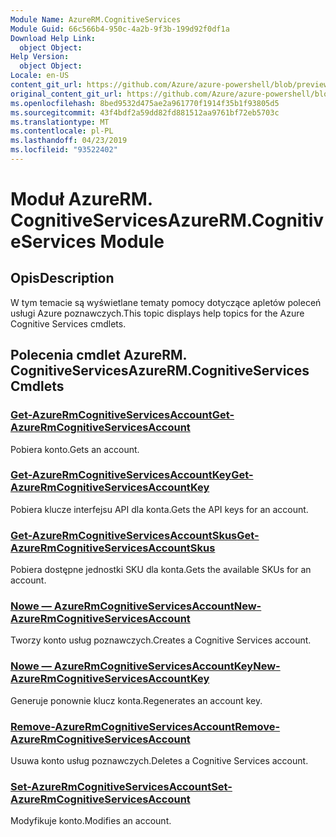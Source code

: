 ```yaml
---
Module Name: AzureRM.CognitiveServices
Module Guid: 66c566b4-950c-4a2b-9f3b-199d92f0df1a
Download Help Link:
  object Object: 
Help Version:
  object Object: 
Locale: en-US
content_git_url: https://github.com/Azure/azure-powershell/blob/preview/src/ResourceManager/CognitiveServices/Commands.Management.CognitiveServices/help/AzureRM.CognitiveServices.md
original_content_git_url: https://github.com/Azure/azure-powershell/blob/preview/src/ResourceManager/CognitiveServices/Commands.Management.CognitiveServices/help/AzureRM.CognitiveServices.md
ms.openlocfilehash: 8bed9532d475ae2a961770f1914f35b1f93805d5
ms.sourcegitcommit: 43f4bdf2a59dd82fd881512aa9761bf72eb5703c
ms.translationtype: MT
ms.contentlocale: pl-PL
ms.lasthandoff: 04/23/2019
ms.locfileid: "93522402"
---
```

# <span data-ttu-id="ea87b-101">Moduł AzureRM. CognitiveServices</span><span class="sxs-lookup"><span data-stu-id="ea87b-101">AzureRM.CognitiveServices Module</span></span>
## <span data-ttu-id="ea87b-102">Opis</span><span class="sxs-lookup"><span data-stu-id="ea87b-102">Description</span></span>
<span data-ttu-id="ea87b-103">W tym temacie są wyświetlane tematy pomocy dotyczące apletów poleceń usługi Azure poznawczych.</span><span class="sxs-lookup"><span data-stu-id="ea87b-103">This topic displays help topics for the Azure Cognitive Services cmdlets.</span></span>

## <span data-ttu-id="ea87b-104">Polecenia cmdlet AzureRM. CognitiveServices</span><span class="sxs-lookup"><span data-stu-id="ea87b-104">AzureRM.CognitiveServices Cmdlets</span></span>
### [<span data-ttu-id="ea87b-105">Get-AzureRmCognitiveServicesAccount</span><span class="sxs-lookup"><span data-stu-id="ea87b-105">Get-AzureRmCognitiveServicesAccount</span></span>](Get-AzureRmCognitiveServicesAccount.md)
<span data-ttu-id="ea87b-106">Pobiera konto.</span><span class="sxs-lookup"><span data-stu-id="ea87b-106">Gets an account.</span></span>

### [<span data-ttu-id="ea87b-107">Get-AzureRmCognitiveServicesAccountKey</span><span class="sxs-lookup"><span data-stu-id="ea87b-107">Get-AzureRmCognitiveServicesAccountKey</span></span>](Get-AzureRmCognitiveServicesAccountKey.md)
<span data-ttu-id="ea87b-108">Pobiera klucze interfejsu API dla konta.</span><span class="sxs-lookup"><span data-stu-id="ea87b-108">Gets the API keys for an account.</span></span>

### [<span data-ttu-id="ea87b-109">Get-AzureRmCognitiveServicesAccountSkus</span><span class="sxs-lookup"><span data-stu-id="ea87b-109">Get-AzureRmCognitiveServicesAccountSkus</span></span>](Get-AzureRmCognitiveServicesAccountSkus.md)
<span data-ttu-id="ea87b-110">Pobiera dostępne jednostki SKU dla konta.</span><span class="sxs-lookup"><span data-stu-id="ea87b-110">Gets the available SKUs for an account.</span></span>

### [<span data-ttu-id="ea87b-111">Nowe — AzureRmCognitiveServicesAccount</span><span class="sxs-lookup"><span data-stu-id="ea87b-111">New-AzureRmCognitiveServicesAccount</span></span>](New-AzureRmCognitiveServicesAccount.md)
<span data-ttu-id="ea87b-112">Tworzy konto usług poznawczych.</span><span class="sxs-lookup"><span data-stu-id="ea87b-112">Creates a Cognitive Services account.</span></span>

### [<span data-ttu-id="ea87b-113">Nowe — AzureRmCognitiveServicesAccountKey</span><span class="sxs-lookup"><span data-stu-id="ea87b-113">New-AzureRmCognitiveServicesAccountKey</span></span>](New-AzureRmCognitiveServicesAccountKey.md)
<span data-ttu-id="ea87b-114">Generuje ponownie klucz konta.</span><span class="sxs-lookup"><span data-stu-id="ea87b-114">Regenerates an account key.</span></span>

### [<span data-ttu-id="ea87b-115">Remove-AzureRmCognitiveServicesAccount</span><span class="sxs-lookup"><span data-stu-id="ea87b-115">Remove-AzureRmCognitiveServicesAccount</span></span>](Remove-AzureRmCognitiveServicesAccount.md)
<span data-ttu-id="ea87b-116">Usuwa konto usług poznawczych.</span><span class="sxs-lookup"><span data-stu-id="ea87b-116">Deletes a Cognitive Services account.</span></span>

### [<span data-ttu-id="ea87b-117">Set-AzureRmCognitiveServicesAccount</span><span class="sxs-lookup"><span data-stu-id="ea87b-117">Set-AzureRmCognitiveServicesAccount</span></span>](Set-AzureRmCognitiveServicesAccount.md)
<span data-ttu-id="ea87b-118">Modyfikuje konto.</span><span class="sxs-lookup"><span data-stu-id="ea87b-118">Modifies an account.</span></span>

